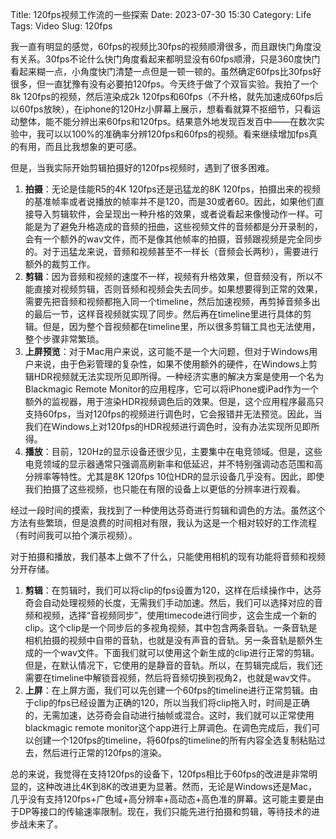 Title: 120fps视频工作流的一些探索
Date: 2023-07-30 15:30
Category: Life
Tags: Video
Slug: 120fps

我一直有明显的感觉，60fps的视频比30fps的视频顺滑很多，而且跟快门角度没有关系。30fps不论什么快门角度看起来都明显没有60fps顺滑，只是360度快门看起来糊一点，小角度快门清楚一点但是一顿一顿的。虽然确定60fps比30fps好很多，但一直犹豫有没有必要拍120fps。今天终于做了个双盲实验。我拍了一个8k 120fps的视频，然后渲染成2k 120fps和60fps（不升格，就先加速成60fps后以60fps放映），在iphone的120Hz小屏幕上展示，想看看就算不抠细节，只看运动整体，能不能分辨出来60fps和120fps。结果意外地发现百发百中——在数次实验中，我可以以100%的准确率分辨120fps和60fps的视频。看来继续增加fps真的有用，而且比我想象的更可感。

但是，当我实际开始剪辑拍摄好的120fps视频时，遇到了很多困难。

1. **拍摄**：无论是佳能R5的4K 120fps还是迅猛龙的8K 120fps，拍摄出来的视频的基准帧率或者说播放的帧率并不是120，而是30或者60。因此，如果他们直接导入剪辑软件，会呈现出一种升格的效果，或者说看起来像慢动作一样。可能是为了避免升格造成的音频的扭曲，这些视频文件的音频都是分开录制的，会有一个额外的wav文件，而不是像其他帧率的拍摄，音频跟视频是完全同步的。对于迅猛龙来说，音频和视频甚至不一样长（音频会长两秒），需要进行额外的裁剪工作。
2. **剪辑**：因为音频和视频的速度不一样，视频有升格效果，但音频没有，所以不能直接对视频剪辑，否则音频和视频会失去同步。如果想要得到正常的效果，需要先把音频和视频都拖入同一个timeline，然后加速视频，再剪掉音频多出的最后一节，这样音视频就实现了同步。然后再在timeline里进行具体的剪辑。但是，因为整个音视频都在timeline里，所以很多剪辑工具也无法使用，整个步骤非常繁琐。
3. **上屏预览**：对于Mac用户来说，这可能不是一个大问题，但对于Windows用户来说，由于色彩管理的复杂性，如果不使用额外的硬件，在Windows上剪辑HDR视频就无法实现所见即所得。一种经济实惠的解决方案是使用一个名为Blackmagic Remote Monitor的应用程序，它可以将iPhone或iPad作为一个额外的监视器，用于渲染HDR视频调色后的效果。但是，这个应用程序最高只支持60fps，当对120fps的视频进行调色时，它会报错并无法预览。因此，当我们在Windows上对120fps的HDR视频进行调色时，没有办法实现所见即所得。
4. **播放**：目前，120Hz的显示设备还很少见，主要集中在电竞领域。但是，这些电竞领域的显示器通常只强调高刷新率和低延迟，并不特别强调动态范围和高分辨率等特性。尤其是8K 120fps 10位HDR的显示设备几乎没有。因此，即使我们拍摄了这些视频，也只能在有限的设备上以更低的分辨率进行观看。
	
经过一段时间的摸索，我找到了一种使用达芬奇进行剪辑和调色的方法。虽然这个方法有些繁琐，但是浪费的时间相对有限，我认为这是一个相对较好的工作流程（有时间我可以拍个演示视频）。

对于拍摄和播放，我们基本上做不了什么，只能使用相机的现有功能将音频和视频分开存储。

1. **剪辑**：在剪辑时，我们可以将clip的fps设置为120，这样在后续操作中，达芬奇会自动处理视频的长度，无需我们手动加速。然后，我们可以选择对应的音频和视频，选择“音视频同步”，使用timecode进行同步，这会生成一个新的clip。这个clip是一个同步后的多视角视频，其中包含两条音轨。一条音轨是相机拍摄的视频中自带的音轨，也就是没有声音的音轨。另一条音轨是额外生成的一个wav文件。下面我们就可以使用这个新生成的clip进行正常的剪辑。但是，在默认情况下，它使用的是静音的音轨。所以，在剪辑完成后，我们还需要在timeline中解锁音视频，然后将音频切换到视角2，也就是wav文件。
2. **上屏**：在上屏方面，我们可以先创建一个60fps的timeline进行正常剪辑。由于clip的fps已经设置为正确的120，所以当我们将clip拖入时，时间是正确的，无需加速，达芬奇会自动进行抽帧或混合。这时，我们就可以正常使用blackmagic remote monitor这个app进行上屏调色。在调色完成后，我们可以创建一个120fps的timeline，将60fps的timeline的所有内容全选复制粘贴过去，然后进行正常的120fps的渲染。
	
总的来说，我觉得在支持120fps的设备下，120fps相比于60fps的改进是非常明显的，这种改进比4K到8K的改进更为显著。然而，无论是Windows还是Mac，几乎没有支持120fps+广色域+高分辨率+高动态+高色准的屏幕。这可能主要是由于DP等接口的传输速率限制。现在，我们只能先进行拍摄和剪辑，等待技术的进步战未来了。
